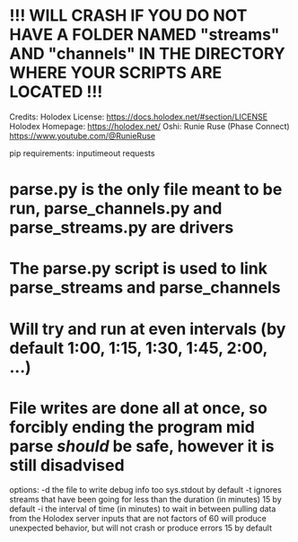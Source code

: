 # !!! WILL CRASH IF YOU DO NOT HAVE A FOLDER NAMED "streams" AND "channels" IN THE DIRECTORY WHERE YOUR SCRIPTS ARE LOCATED !!!

Credits: 
      Holodex License: https://docs.holodex.net/#section/LICENSE
      Holodex Homepage: https://holodex.net/
      Oshi: Runie Ruse (Phase Connect) https://www.youtube.com/@RunieRuse

pip requirements:
      inputimeout
      requests

# parse.py is the only file meant to be run, parse_channels.py and parse_streams.py are drivers

# The parse.py script is used to link parse_streams and parse_channels
# Will try and run at even intervals (by default 1:00, 1:15, 1:30, 1:45, 2:00, ...)
# File writes are done all at once, so forcibly ending the program mid parse *should* be safe, however it is still disadvised

options:
   -d <filename>
       the file to write debug info too 
       sys.stdout by default
   -t <throwaway duration>
       ignores streams that have been going for less than the duration (in minutes) 
       15 by default
   -i <check interval>
       the interval of time (in minutes) to wait in between pulling data from the Holodex server
       inputs that are not factors of 60 will produce unexpected behavior, but will not crash or produce errors
       15 by default
